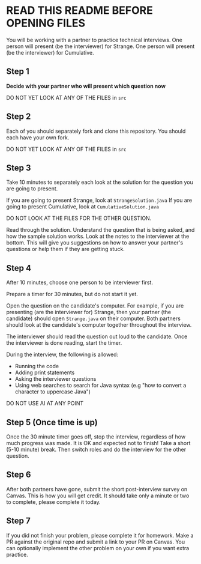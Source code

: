 # READ THIS README BEFORE OPENING FILES

You will be working with a partner to practice technical interviews. One person will present (be the interviewer) for Strange. One person will present (be the interviewer) for Cumulative.


## Step 1
**Decide with your partner who will present which question now**

DO NOT YET LOOK AT ANY OF THE FILES in `src`

## Step 2
Each of you should separately fork and clone this repository. You should each have your own fork.

DO NOT YET LOOK AT ANY OF THE FILES in `src`

## Step 3 
Take 10 minutes to separately each look at the solution for the question you are going to present.

If you are going to present Strange, look at `StrangeSolution.java`
If you are going to present Cumulative, look at `CumulativeSolution.java`

DO NOT LOOK AT THE FILES FOR THE OTHER QUESTION.

Read through the solution. Understand the question that is being asked, and how the sample solution works. Look at the notes to the interviewer at the bottom. This will give you suggestions on how to answer your partner's questions or help them if they are getting stuck.

## Step 4
After 10 minutes, choose one person to be interviewer first. 

Prepare a timer for 30 minutes, but do not start it yet.

Open the question on the candidate's computer. For example, if you are presenting (are the interviewer for) Strange, then your partner (the candidate) should open `Strange.java` on their computer. Both partners should look at the candidate's computer together throughout the interview.

The interviewer should read the question out loud to the candidate. Once the interviewer is done reading, start the timer.

During the interview, the following is allowed:
- Running the code
- Adding print statements
- Asking the interviewer questions
- Using web searches to search for Java syntax (e.g "how to convert a character to uppercase Java")

DO NOT USE AI AT ANY POINT

## Step 5 (Once time is up)
Once the 30 minute timer goes off, stop the interview, regardless of how much progress was made. It is OK and expected not to finish! Take a short (5-10 minute) break. Then switch roles and do the interview for the other question.

## Step 6
After both partners have gone, submit the short post-interview survey on Canvas. This is how you will get credit. It should take only a minute or two to complete, please complete it today.

## Step 7
If you did not finish your problem, please complete it for homework. Make a PR against the original repo and submit a link to your PR on Canvas. You can optionally implement the other problem on your own if you want extra practice.